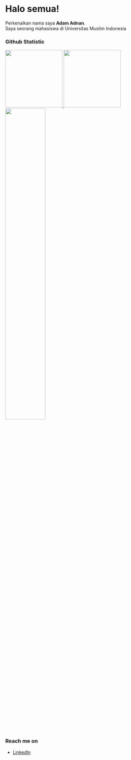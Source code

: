 # Halo semua!

Perkenalkan nama saya **Adam Adnan**.<br>
Saya seorang mahasiswa di Universitas Muslim Indonesia

### Github Statistic
<p align="left">
<a href="https://github.com/AdamAdnan">
    <img height="180em" src="https://github-readme-stats-eight-theta.vercel.app/api?username=AdamAdnan&show_icons=true&theme=algolia&include_all_commits=true&count_private=true"/>
    <img height="180em" src="https://github-readme-stats-eight-theta.vercel.app/api/top-langs/?username=AdamAdnan&layout=compact&theme=algolia"/>
</a>
    <a href="https://github.com/AdamAdnan"><img width="50%" src="http://github-readme-streak-stats.herokuapp.com/?user=AdamAdnan&theme=radical&date_format=M%20j%5B%2C%20Y%5D&ring=ff3068&fire=ff3068&sideNums=ff3068"></a>
</p>


### Reach me on
- <a href="https://linkedin.com/in/dimasmds/">LinkedIn</a>
